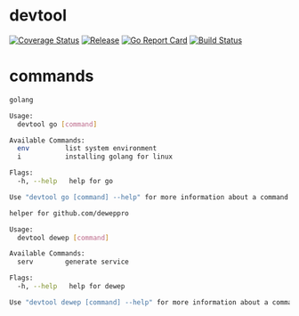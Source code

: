 # devtool

[![Coverage Status](https://coveralls.io/repos/github/markus621/devtool/badge.svg?branch=master)](https://coveralls.io/github/markus621/devtool?branch=master)
[![Release](https://img.shields.io/github/release/markus621/devtool.svg?style=flat-square)](https://github.com/markus621/devtool/releases/latest)
[![Go Report Card](https://goreportcard.com/badge/github.com/markus621/devtool)](https://goreportcard.com/report/github.com/markus621/devtool)
[![Build Status](https://travis-ci.com/markus621/devtool.svg?branch=master)](https://travis-ci.com/markus621/devtool)


# commands

```bash
golang

Usage:
  devtool go [command]

Available Commands:
  env         list system environment
  i           installing golang for linux

Flags:
  -h, --help   help for go

Use "devtool go [command] --help" for more information about a command.
```

```bash
helper for github.com/deweppro

Usage:
  devtool dewep [command]

Available Commands:
  serv        generate service

Flags:
  -h, --help   help for dewep

Use "devtool dewep [command] --help" for more information about a command.
```
